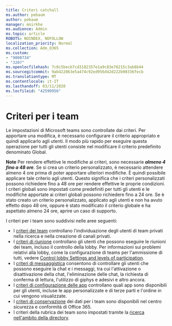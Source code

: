 ```yaml
---
title: Criteri catchall
ms.author: pebaum
author: pebaum
manager: mnirkhe
ms.audience: Admin
ms.topic: article
ROBOTS: NOINDEX, NOFOLLOW
localization_priority: Normal
ms.collection: Adm_O365
ms.custom:
- "9000734"
- "3207"
ms.openlocfilehash: 7c0c5becb7cd3182357e1a9c83e76215c3ab6b44
ms.sourcegitcommit: 9ab422063e5a474c92ed956d42d222b90336fecb
ms.translationtype: MT
ms.contentlocale: it-IT
ms.lasthandoff: 03/11/2020
ms.locfileid: "42599956"
---
```

# <a name="teams-policies"></a>Criteri per i team

Le impostazioni di Microsoft teams sono controllate dai criteri. Per apportare una modifica, è necessario configurare il criterio appropriato e quindi applicarlo agli utenti. Il modo più rapido per eseguire questa operazione per tutti gli utenti consiste nel modificare il criterio predefinito denominato Global. 

**Note** Per rendere effettive le modifiche ai criteri, sono necessarie ***almeno 4 fino a 48 ore***. Se si crea un criterio personalizzato, è necessario attendere almeno 4 ore prima di poter apportare ulteriori modifiche. È quindi possibile applicare tale criterio agli utenti. Questo significa che i criteri personalizzati possono richiedere fino a 48 ore per rendere effettive le proprie condizioni. I criteri globali sono impostati come predefiniti per tutti gli utenti e le modifiche apportate ai criteri globali possono richiedere fino a 24 ore. Se è stato creato un criterio personalizzato, applicato agli utenti e non ha avuto effetto dopo 48 ore, oppure è stato modificato il criterio globale e ha aspettato almeno 24 ore, aprire un caso di supporto.

I criteri per i team sono suddivisi nelle aree seguenti:

- I [criteri dei team](https://docs.microsoft.com/MicrosoftTeams/teams-policies) controllano l'individuazione degli utenti di team privati nella ricerca e nella creazione di canali privati.  
- I [criteri di riunione](https://docs.microsoft.com/microsoftteams/meeting-policies-in-teams) controllano gli utenti che possono eseguire le riunioni dei team, incluso il controllo della lobby. Per informazioni sui problemi relativi alla lobby, come la configurazione di teams per l'ammissione di tutti, vedere [Control lobby Settings and levels of participation](https://docs.microsoft.com/alchemyinsights/bypass-lobby).
- I [criteri di messaggistica](https://docs.microsoft.com/microsoftteams/messaging-policies-in-teams) consentono di controllare gli utenti che possono eseguire la chat e i messaggi, tra cui l'attivazione o disattivazione della chat, l'eliminazione delle chat, la richiesta di conferma di lettura, l'utilizzo di giphys e adesivi e altro ancora.
- I [criteri di configurazione delle app](https://docs.microsoft.com/MicrosoftTeams/teams-app-setup-policies) controllano quali app sono disponibili per gli utenti, incluse le app personalizzate e di terze parti e l'ordine in cui vengono visualizzate.  
- I [criteri di conservazione](https://docs.microsoft.com/microsoftteams/retention-policies) dei dati per i team sono disponibili nel centro sicurezza e conformità di Office 365.
- I criteri della rubrica dei team sono impostati tramite la [ricerca nell'ambito della directory](https://docs.microsoft.com/MicrosoftTeams/teams-scoped-directory-search).